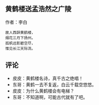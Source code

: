 ## 黄鹤楼送孟浩然之广陵

作者：李白


```
故人西辞黄鹤楼，
烟花三月下扬州。
孤帆远影碧空尽，
惟见长江天际流。
```

## 评论

- 皮皮：黄鹤楼名诗，真千古之绝唱！
- 东哥：黄鹤一去不复返，白云千载空悠悠。
- 皮皮：为什么黄鹤楼会有电梯？
- 东哥：不知道啊，可能古代就有了吧。
